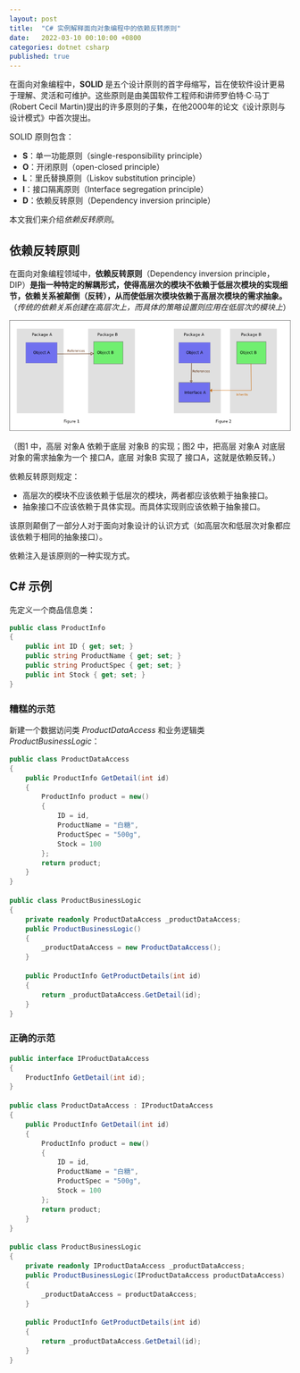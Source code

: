 ```yaml
---
layout: post
title:  "C# 实例解释面向对象编程中的依赖反转原则"
date:   2022-03-10 00:10:00 +0800
categories: dotnet csharp
published: true
---
```


在面向对象编程中，**SOLID** 是五个设计原则的首字母缩写，旨在使软件设计更易于理解、灵活和可维护。这些原则是由美国软件工程师和讲师罗伯特·C·马丁(Robert Cecil Martin)提出的许多原则的子集，在他2000年的论文《设计原则与设计模式》中首次提出。

SOLID 原则包含：

- **S**：单一功能原则（single-responsibility principle）
- **O**：开闭原则（open-closed principle）
- **L**：里氏替换原则（Liskov substitution principle）
- **I**：接口隔离原则（Interface segregation principle）
- **D**：依赖反转原则（Dependency inversion principle）

本文我们来介绍*依赖反转原则*。

## 依赖反转原则

在面向对象编程领域中，**依赖反转原则**（Dependency inversion principle，DIP）**是指一种特定的解耦形式，使得高层次的模块不依赖于低层次模块的实现细节，依赖关系被颠倒（反转），从而使低层次模块依赖于高层次模块的需求抽象。**（*传统的依赖关系创建在高层次上，而具体的策略设置则应用在低层次的模块上*）

![dependency inversion](/assets/images/2022/Dependency_inversion.png#center)

（图1 中，高层 对象A 依赖于底层 对象B 的实现；图2 中，把高层 对象A 对底层对象的需求抽象为一个 接口A，底层 对象B 实现了 接口A，这就是依赖反转。）

依赖反转原则规定：

- 高层次的模块不应该依赖于低层次的模块，两者都应该依赖于抽象接口。
- 抽象接口不应该依赖于具体实现。而具体实现则应该依赖于抽象接口。

该原则颠倒了一部分人对于面向对象设计的认识方式（如高层次和低层次对象都应该依赖于相同的抽象接口）。

依赖注入是该原则的一种实现方式。

## C# 示例

先定义一个商品信息类：

```csharp
public class ProductInfo
{
    public int ID { get; set; }
    public string ProductName { get; set; }
    public string ProductSpec { get; set; }
    public int Stock { get; set; }
}
```

### 糟糕的示范

新建一个数据访问类 *ProductDataAccess* 和业务逻辑类 *ProductBusinessLogic*：

```csharp
public class ProductDataAccess
{
    public ProductInfo GetDetail(int id)
    {
        ProductInfo product = new()
        {
            ID = id,
            ProductName = "白糖",
            ProductSpec = "500g",
            Stock = 100
        };
        return product;
    }
}

public class ProductBusinessLogic
{
    private readonly ProductDataAccess _productDataAccess;
    public ProductBusinessLogic()
    {
        _productDataAccess = new ProductDataAccess();
    }

    public ProductInfo GetProductDetails(int id)
    {
        return _productDataAccess.GetDetail(id);
    }
}
```

### 正确的示范

```csharp
public interface IProductDataAccess
{
    ProductInfo GetDetail(int id);
}

public class ProductDataAccess : IProductDataAccess
{
    public ProductInfo GetDetail(int id)
    {
        ProductInfo product = new()
        {
            ID = id,
            ProductName = "白糖",
            ProductSpec = "500g",
            Stock = 100
        };
        return product;
    }
}

public class ProductBusinessLogic
{
    private readonly IProductDataAccess _productDataAccess;
    public ProductBusinessLogic(IProductDataAccess productDataAccess)
    {
        _productDataAccess = productDataAccess;
    }

    public ProductInfo GetProductDetails(int id)
    {
        return _productDataAccess.GetDetail(id);
    }
}
```

